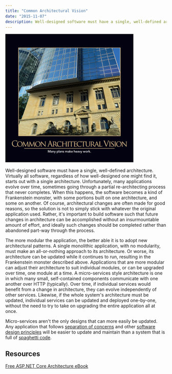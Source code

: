 ```yaml
---
title: "Common Architectural Vision"
date: "2015-11-07"
description: Well-designed software must have a single, well-defined architecture. Virtually all software, regardless of how well-designed one might find it, starts out with a single architecture.
---
```


![Common Architectural Vision](images/CommonArchitecturalVision-400x400.png)

Well-designed software must have a single, well-defined architecture. Virtually all software, regardless of how well-designed one might find it, starts out with a single architecture. Unfortunately, many applications evolve over time, sometimes going through a partial re-architecting process that never completes. When this happens, the software becomes a kind of Frankenstein monster, with some portions built on one architecture, and some on another. Of course, architectural changes are often made for good reasons, so the solution is not to simply stick with whatever the original application used. Rather, it's important to build software such that future changes in architecture can be accomplished without an insurmountable amount of effort, and ideally such changes should be completed rather than abandoned part-way through the process.

The more modular the application, the better able it is to adopt new architectural patterns. A single monolithic application, with no modularity, must make an all-or-nothing approach to its architecture. Or worse, its architecture can be updated while it continues to run, resulting in the Frankenstein monster described above. Applications that are more modular can adjust their architecture to suit individual modules, or can be upgraded over time, one module at a time. A micro-services style architecture is one in which many small, self-contained components communicate with one another over HTTP (typically). Over time, if individual services would benefit from a change in architecture, they can evolve independently of other services. Likewise, if the whole system's architecture must be updated, individual services can be updated and deployed one-by-one, without the need to try to take on upgrading the entire application all at once.

Micro-services aren't the only designs that can more easily be updated. Any application that follows [separation of concerns](http://deviq.com/separation-of-concerns/) and other [software design principles](http://deviq.com/category/principles/) will be easier to update and maintain than a system that is full of [spaghetti code](http://deviq.com/spaghetti-code/).

## Resources

[Free ASP.NET Core Architecture eBook](http://ardalis.com/architecture-ebook)
